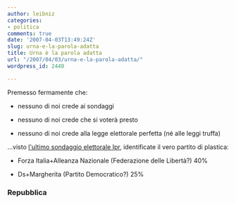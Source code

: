 ```yaml
---
author: leibniz
categories:
- politica
comments: true
date: '2007-04-03T13:49:24Z'
slug: urna-e-la-parola-adatta
title: Urna è la parola adatta
url: "/2007/04/03/urna-e-la-parola-adatta/"
wordpress_id: 2440

---
```

Premesso fermamente che:



	
  * nessuno di noi crede ai sondaggi

	
  * nessuno di noi crede che si voterà presto

	
  * nessuno di noi crede alla legge elettorale perfetta (né alle leggi truffa)


...visto [l'ultimo sondaggio elettorale Ipr](https://www.repubblica.it/speciale/2007/sondaggi_ipr/intenzioni_di_voto.htm), identificate il vero partito di plastica:



	
  * Forza Italia+Alleanza Nazionale (Federazione delle Libertà?) 40%

	
  * Ds+Margherita (Partito Democratico?) 25%




### Repubblica

